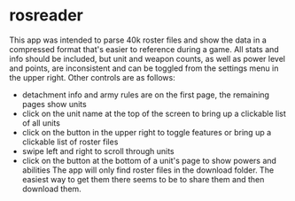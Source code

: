 # rosreader
This app was intended to parse 40k roster files and show the data in a compressed format that's easier to reference during a game.  All stats and info should be included, but unit and weapon counts, as well as power level and points, are inconsistent and can be toggled from the settings menu in the upper right.  Other controls are as follows:
 - detachment info and army rules are on the first page, the remaining pages show units
 - click on the unit name at the top of the screen to bring up a clickable list of all units
 - click on the button in the upper right to toggle features or bring up a clickable list of roster files
 - swipe left and right to scroll through units
 - click on the button at the bottom of a unit's page to show powers and abilities
The app will only find roster files in the download folder.  The easiest way to get them there seems to be to share them and then download them.
